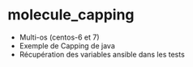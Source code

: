 # molecule_capping

* Multi-os (centos-6 et 7)
* Exemple de Capping de java
* Récupération des variables ansible dans les tests



